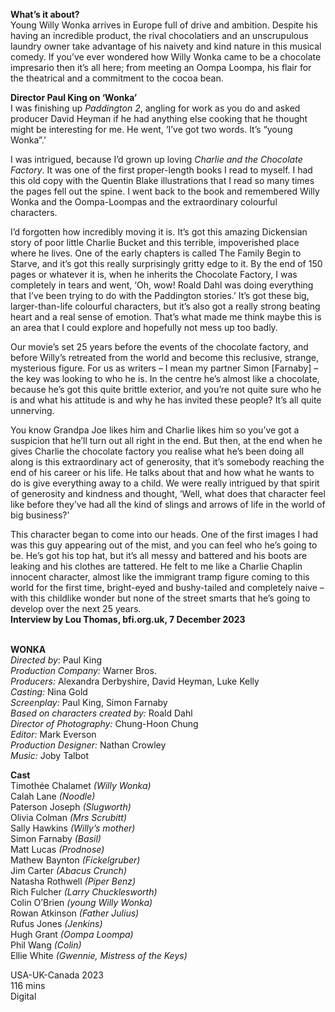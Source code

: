 
**What’s it about?**  
Young Willy Wonka arrives in Europe full of drive and ambition. Despite his having an incredible product, the rival chocolatiers and an unscrupulous laundry owner take advantage of his naivety and kind nature in this musical comedy. If you’ve ever wondered how Willy Wonka came to be a chocolate impresario then it’s all here; from meeting an Oompa Loompa, his flair for the theatrical and a commitment to the cocoa bean.

**Director Paul King on ‘Wonka’**  
I was finishing up _Paddington 2_, angling for work as you do and asked producer David Heyman if he had anything else cooking that he thought might be interesting for me. He went, ‘I’ve got two words. It’s “young Wonka”.’

I was intrigued, because I’d grown up loving _Charlie and the Chocolate Factory_. It was one of the first proper-length books I read to myself. I had this old copy with the Quentin Blake illustrations that I read so many times the pages fell out the spine. I went back to the book and remembered Willy Wonka and the Oompa-Loompas and the extraordinary colourful characters.

I’d forgotten how incredibly moving it is. It’s got this amazing Dickensian story of poor little Charlie Bucket and this terrible, impoverished place where he lives. One of the early chapters is called The Family Begin to Starve, and it’s got this really surprisingly gritty edge to it. By the end of 150 pages or whatever it is, when he inherits the Chocolate Factory, I was completely in tears and went, ‘Oh, wow! Roald Dahl was doing everything that I’ve been trying to do with the Paddington stories.’ It’s got these big, larger-than-life colourful characters, but it’s also got a really strong beating heart and a real sense of emotion. That’s what made me think maybe this is an area that I could explore and hopefully not mess up too badly.

Our movie’s set 25 years before the events of the chocolate factory, and before Willy’s retreated from the world and become this reclusive, strange, mysterious figure. For us as writers – I mean my partner Simon [Farnaby] – the key was looking to who he is. In the centre he’s almost like a chocolate, because he’s got this quite brittle exterior, and you’re not quite sure who he is and what his attitude is and why he has invited these people? It’s all quite unnerving.

You know Grandpa Joe likes him and Charlie likes him so you’ve got a suspicion that he’ll turn out all right in the end. But then, at the end when he gives Charlie the chocolate factory you realise what he’s been doing all along is this extraordinary act of generosity, that it’s somebody reaching the end of his career or his life. He talks about that and how what he wants to do is give everything away to a child. We were really intrigued by that spirit of generosity and kindness and thought, ‘Well, what does that character feel like before they’ve had all the kind of slings and arrows of life in the world of big business?’

This character began to come into our heads. One of the first images I had was this guy appearing out of the mist, and you can feel who he’s going to be. He’s got his top hat, but it’s all messy and battered and his boots are leaking and his clothes are tattered. He felt to me like a Charlie Chaplin innocent character, almost like the immigrant tramp figure coming to this world for the first time, bright-eyed and bushy-tailed and completely naive – with this childlike wonder but none of the street smarts that he’s going to develop over the next 25 years.  
**Interview by Lou Thomas, bfi.org.uk, 7 December 2023**
<br><br>

**WONKA**<br>
_Directed by_: Paul King<br>
_Production Company:_ Warner Bros.<br>
_Producers:_ Alexandra Derbyshire, David Heyman, Luke Kelly<br>
_Casting:_ Nina Gold<br>
_Screenplay:_ Paul King, Simon Farnaby<br>
_Based on characters created by:_ Roald Dahl<br>
_Director of Photography:_ Chung-Hoon Chung<br>
_Editor:_ Mark Everson<br>
_Production Designer:_ Nathan Crowley<br>
_Music:_ Joby Talbot<br>

**Cast**<br>
Timothée Chalamet _(Willy Wonka)_  
Calah Lane _(Noodle)_<br>
Paterson Joseph _(Slugworth)_<br>
Olivia Colman _(Mrs Scrubitt)_<br>
Sally Hawkins _(Willy’s mother)_<br>
Simon Farnaby _(Basil)_<br>
Matt Lucas _(Prodnose)_<br>
Mathew Baynton _(Fickelgruber)_<br>
Jim Carter _(Abacus Crunch)_<br>
Natasha Rothwell _(Piper Benz)_<br>
Rich Fulcher _(Larry Chucklesworth)_<br>
Colin O’Brien _(young Willy Wonka)_<br>
Rowan Atkinson _(Father Julius)_<br>
Rufus Jones _(Jenkins)_<br>
Hugh Grant _(Oompa Loompa)_<br>
Phil Wang _(Colin)_<br>
Ellie White _(Gwennie, Mistress of the Keys)_<br>

USA-UK-Canada 2023<br>
116 mins<br>
Digital<br>
<br>
<!--stackedit_data:
eyJoaXN0b3J5IjpbMTIyMTgyOTc1NV19
-->